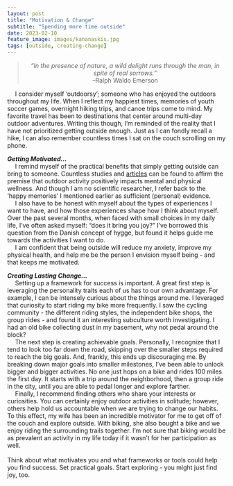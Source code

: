 ```yaml
---
layout: post
title: "Motivation & Change"
subtitle: "Spending more time outside"
date: 2023-02-10
feature_image: images/kananaskis.jpg
tags: [outside, creating-change]
---
```


> <p align="center"><i>“In the presence of nature, a wild delight runs through the man, in spite of real sorrows.”</i><br>
> –Ralph Waldo Emerson</p>


&emsp; I consider myself ‘outdoorsy’; someone who has enjoyed the outdoors throughout my life.  When I reflect my happiest times, memories of youth soccer games, overnight hiking trips, and canoe trips come to mind.  My favorite travel has been to destinations that center around multi-day outdoor adventures. Writing this though, I’m reminded of the reality that I have not prioritized getting outside enough.  Just as I can fondly recall a hike, I can also remember countless times I sat on the couch scrolling on my phone.

<!--more-->

**_Getting Motivated..._** \
&emsp; I remind myself of the practical benefits that simply getting outside can bring to someone.  Countless studies and [articles](https://www.hsph.harvard.edu/news/hsph-in-the-news/spend-time-outdoors-itll-improve-your-health-say-experts/) can be found to affirm the premise that outdoor activity positively impacts mental and physical wellness.  And though I am no scientific researcher, I refer back to the ‘happy memories’ I mentioned earlier as sufficient (personal) evidence.  \
&emsp; I also have to be honest with myself about the types of experiences I want to have, and how those experiences shape how I think about myself.  Over the past several months, when faced with small choices in my daily life, I’ve often asked myself: “does it bring you joy?”  I’ve borrowed this question from the Danish concept of hygge, but found it helps guide me towards the activities I want to do.  \
&emsp; I am confident that being outside will reduce my anxiety, improve my physical health, and help me be the person I envision myself being - and that keeps me motivated.

**_Creating Lasting Change..._** \
&emsp; Setting up a framework for success is important.  A great first step is leveraging the personality traits each of us has to our own advantage.  For example, I can be intensely curious about the things around me.  I leveraged that curiosity to start riding my bike more frequently.  I saw the cycling community - the different riding styles, the independent bike shops, the group rides - and found it an interesting subculture worth investigating. I had an old bike collecting dust in my basement, why not pedal around the block? \
&emsp; The next step is creating achievable goals.  Personally, I recognize that I tend to look too far down the road, skipping over the smaller steps required to reach the big goals.  And, frankly, this ends up discouraging me.  By breaking down major goals into smaller milestones, I’ve been able to unlock bigger and bigger activities.  No one just hops on a bike and rides 100 miles the first day.  It starts with a trip around the neighborhood, then a group ride in the city, until you are able to pedal longer and explore farther. \
&emsp; Finally, I recommend finding others who share your interests or curiosities.  You can certainly enjoy outdoor activities in solitude; however, others help hold us accountable when we are trying to change our habits.  To this effect, my wife has been an incredible motivator for me to get off of the couch and explore outside.  With biking, she also bought a bike and we enjoy riding the surrounding trails together.  I’m not sure that biking would be as prevalent an activity in my life today if it wasn’t for her participation as well. \
 \
Think about what motivates you and what frameworks or tools could help you find success.  Set practical goals.  Start exploring - you might just find joy, too.
